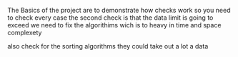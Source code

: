 The Basics of the project are to demonstrate how checks work so you need to check every case 
the second check is that the data limit is going to exceed we need to fix the algorithims wich is to heavy in time and space complexety

also check for the sorting algorithms they could take out a lot a data 
